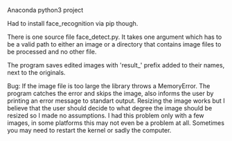 Anaconda python3 project

Had to install face_recognition via pip though.

There is one source file face_detect.py. It takes one argument which has to be a valid path to either an image or a directory that contains image files to be processed and no other file.

The program saves edited images with 'result_' prefix added to their names, next to the originals.



Bug: If the image file is too large the library throws a MemoryError. The program catches the error and skips the image, also informs the user by printing an error message to standart output. Resizing the image works but I believe that the user should decide to what degree the image should be resized so I made no assumptions. I had this problem only with a few images, in some platforms this may not even be a problem at all. Sometimes you may need to restart the kernel or sadly the computer.


